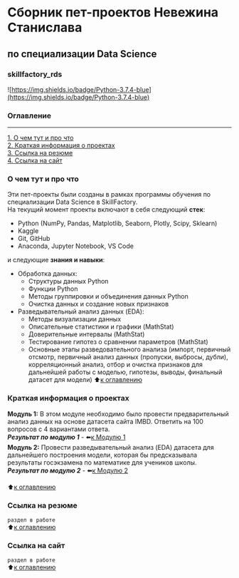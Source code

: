 # Сборник пет-проектов Невежина Станислава  
## по специализации Data Science  
### skillfactory_rds  
![https://img.shields.io/badge/Python-3.7.4-blue](https://img.shields.io/badge/Python-3.7.4-blue)

### Оглавление  
---
[1. О чем тут и про что](https://github.com/StanislavNevezhin/skillfactory_rds/blob/master/README.md#О-чем-тут-и-про-что)  
[2.  Краткая информация о проектах](https://github.com/StanislavNevezhin/skillfactory_rds/blob/master/README.md#Краткая-информация-о-проектах)  
[3. Ссылка на резюме](https://github.com/StanislavNevezhin/skillfactory_rds/blob/master/README.md#Ссылка-на-резюме)  
[4. Ссылка на сайт](https://github.com/StanislavNevezhin/skillfactory_rds/blob/master/README.md#Ссылка-на-сайт)  

### О чем тут и про что  
Эти пет-проекты были созданы в рамках программы обучения по специализации Data Science в SkillFactory.  
На текущий момент проекты включают в себя следующий **стек**:  
- Python (NumPy, Pandas, Matplotlib, Seaborn, Plotly, Scipy, Sklearn)  
- Kaggle
- Git, GitHub  
- Anaconda, Jupyter Notebook, VS Code  

и следующие **знания и навыки**:  
- Обработка данных:  
  - Структуры данных Python  
  - Функции Python  
  - Методы группировки и объединения данных Python  
  - Очистка данных и создание новых признаков  
- Разведывательный анализ данных (EDA):  
  - Методы визуализации данных  
  - Описательные статистики и графики (MathStat)  
  - Доверительные интервалы (MathStat)  
  - Тестирование гипотез о сравнении параметров (MathStat)  
  - Основные этапы разведовательного анализа (импорт, первичный отсмотр, первичный анализ данных (пропуски, выбросы, дубли), корреляционный анализ, отбор и очистка признаков для дальнейшей работы с моделью, гипотезы, выводы, финальный датасет для модели)
:arrow_up:[к оглавлению](https://github.com/StanislavNevezhin/skillfactory_rds/blob/master/README.md#Оглавление)

### Краткая информация о проектах
**Модуль 1:** В этом модуле необходимо было провести предварительный анализ данных на основе датасета сайта IMBD. Ответить на 100 вопросов с 4 вариантами ответа.  
***Результат по модулю 1*** - :arrow_left:[к Модулю 1](https://github.com/StanislavNevezhin/skillfactory_rds/tree/master/module_1)  
**Модуль 2:** Провести разведывательный анализ (EDA) датасета для дальнейшего построения модели, которая бы предсказывала результаты госэкзамена по математике для учеников школы.  
***Результат по модулю 2*** - :arrow_left:[к Модулю 2](https://github.com/StanislavNevezhin/skillfactory_rds/tree/master/module_2)  

:arrow_up:[к оглавлению](https://github.com/StanislavNevezhin/skillfactory_rds/blob/master/README.md#Оглавление)

### Ссылка на резюме  
```раздел в работе```  
:arrow_up:[к оглавлению](https://github.com/StanislavNevezhin/skillfactory_rds/blob/master/README.md#Оглавление)

### Ссылка на сайт  
```раздел в работе```  
:arrow_up:[к оглавлению](https://github.com/StanislavNevezhin/skillfactory_rds/blob/master/README.md#Оглавление)
